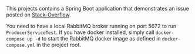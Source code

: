 This projects contains a Spring Boot application that demonstrates an issue
posted on [Stack-Overflow](https://stackoverflow.com/q/50580507/7480395).

You need to have a local RabbitMQ broker running on port 5672 to run `ProducerServiceTest`.
If you have docker installed, simply call `docker-compose up -d` to start the RabbitMQ docker image as defined in `docker-compose.yml` in the project root.
